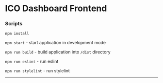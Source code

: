 # ICO Dashboard Frontend


### Scripts

``npm install``

``npm start`` - start application in development mode

``npm run build`` - build application into `/dist` directory

``npm run eslint`` - run eslint

``npm run stylelint`` - run stylelint

______________________________

